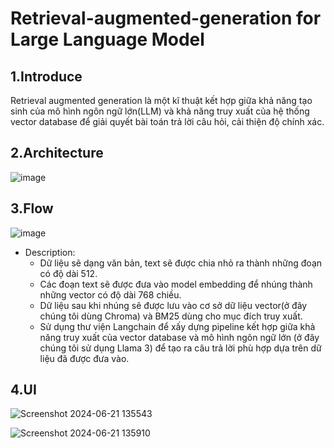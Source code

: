 # Retrieval-augmented-generation for Large Language Model
## 1.Introduce
Retrieval augmented generation là một kĩ thuật kết hợp giữa khả năng tạo sinh của mô hình ngôn ngữ lớn(LLM) và khả năng truy xuất của hệ thống vector database để giải quyết bài toán trả lời câu hỏi, cải thiện độ chính xác.
## 2.Architecture
![image](https://github.com/user-attachments/assets/a24441c9-ed95-46a1-951b-27f6352ce21d)
## 3.Flow
![image](https://github.com/user-attachments/assets/19ba9d7c-903d-49d5-bde9-703162f04c79)

* Description:
  - Dữ liệu sẽ dạng văn bản, text sẽ được chia nhỏ ra thành những đoạn có độ dài 512.
  - Các đoạn text sẽ được đưa vào model embedding để nhúng thành những vector có độ dài 768 chiều.
  - Dữ liệu sau khi nhúng sẽ được lưu vào cơ sở dữ liệu vector(ở đây chúng tôi dùng Chroma) và BM25 dùng cho mục đích truy xuất.
  - Sử dụng thư viện Langchain để xấy dựng pipeline kết hợp giữa khả năng truy xuất của vector database và mô hình ngôn ngữ lớn (ở đây chúng tôi sử dụng Llama 3) để tạo ra câu trả lời phù hợp dựa trên dữ liệu đã được đưa vào.
## 4.UI
![Screenshot 2024-06-21 135543](https://github.com/user-attachments/assets/5cdeebd3-049a-4980-bf94-7edf916835ed)

![Screenshot 2024-06-21 135910](https://github.com/user-attachments/assets/a6d330b5-86c9-4b71-8b7a-0e23ec09dc80)

